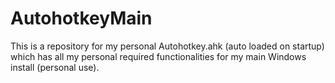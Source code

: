 # AutohotkeyMain
This is a repository for my personal Autohotkey.ahk (auto loaded on startup)
which has all my personal required functionalities for my main Windows install
(personal use).